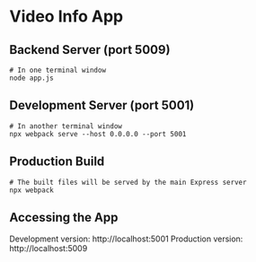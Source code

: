 # Video Info App

## Backend Server (port 5009)
```
# In one terminal window
node app.js
```

## Development Server (port 5001)
```
# In another terminal window
npx webpack serve --host 0.0.0.0 --port 5001
```

## Production Build
```
# The built files will be served by the main Express server
npx webpack
```

## Accessing the App
Development version: http://localhost:5001
Production version: http://localhost:5009
